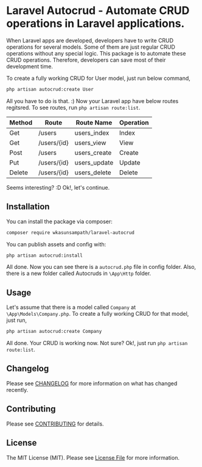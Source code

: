 # Laravel Autocrud - Automate CRUD operations in Laravel applications.

When Laravel apps are developed, developers have to write CRUD operations for several models. Some of them are just regular CRUD operations without any special logic. This package is to automate these CRUD operations. Therefore, developers can save most of their development time.

To create a fully working CRUD for User model, just run below command,

```bash
php artisan autocrud:create User
```

All you have to do is that. :) Now your Laravel app have below routes regitsred. To see routes, run `php artisan route:list`.

| Method | Route       | Route Name   | Operation |
| ------ | ----------- | ------------ | --------- |
| Get    | /users      | users_index  | Index     |
| Get    | /users/{id} | users_view   | View      |
| Post   | /users      | users_create | Create    |
| Put    | /users/{id} | users_update | Update    |
| Delete | /users/{id} | users_delete | Delete    |

Seems interesting? :D Ok!, let's continue.

## Installation

You can install the package via composer:

```bash
composer require wkasunsampath/laravel-autocrud
```

You can publish assets and config with:

```bash
php artisan autocrud:install
```

All done. Now you can see there is a `autocrud.php` file in config folder. Also, there is a new folder called Autocruds in `\App\Http` folder.

## Usage

Let's assume that there is a model called `Company` at `\App\Models\Company.php`. To create a fully working CRUD for that model, just run,

```bash
php artisan autocrud:create Company
```

All done. Your CRUD is working now. Not sure? Ok!, just run `php artisan route:list`.

## Changelog

Please see [CHANGELOG](CHANGELOG.md) for more information on what has changed recently.

## Contributing

Please see [CONTRIBUTING](CONTRIBUTING.md) for details.

## License

The MIT License (MIT). Please see [License File](LICENSE.md) for more information.

